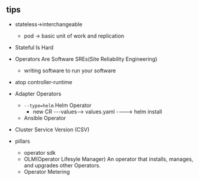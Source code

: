## tips

+ stateless->interchangeable
    + pod -> basic unit of work and replication
+ Stateful Is Hard
+ Operators Are Software SREs(Site Reliability Engineering)
    + writing software to run your software
+ atop controller-runtime

+ Adapter Operators
    + `--type=helm` Helm Operator
        + new CR  ---values-->  values.yaml  ----> helm install
    + Ansible Operator

+ Cluster Service Version (CSV)
+ pillars
    + operator sdk
    + OLM(Operator Lifesyle Manager)   An operator that installs, manages, and upgrades other Operators.
    + Operator Metering